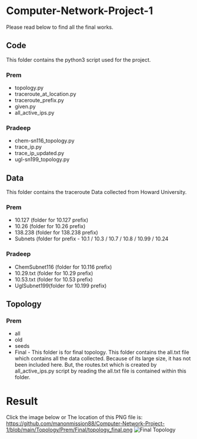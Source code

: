 # Computer-Network-Project-1
Please read below to find all the final works.

## Code
This folder contains the python3 script used for the project.
### Prem
* topology.py
* traceroute_at_location.py
* traceroute_prefix.py
* given.py
* all_active_ips.py

### Pradeep
* chem-sn116_topology.py
* trace_ip.py
* trace_ip_updated.py
* ugl-sn199_topology.py

## Data
This folder contains the traceroute Data collected from Howard University.
### Prem
* 10.127 (folder for 10.127 prefix)
* 10.26 (folder for 10.26 prefix)
* 138.238 (folder for 138.238 prefix)
* Subnets (folder for prefix - 10.1 / 10.3 / 10.7 / 10.8 / 10.99 / 10.24

### Pradeep
* ChemSubnet116 (folder for 10.116 prefix)
* 10.29.txt (folder for 10.29 prefix)
* 10.53.txt (folder for 10.53 prefix)
* UglSubnet199(folder for 10.199 prefix)

## Topology
### Prem
* all
* old
* seeds
* Final - This folder is for final topology. This folder contains the all.txt file which contains all the data collected. Because of its large size, it has not been included here. But, the routes.txt which is created by all_active_ips.py script by reading the all.txt file is contained within this folder.
# Result
Click the image below or The location of this PNG file is: https://github.com/manonmission88/Computer-Network-Project-1/blob/main/Topology/Prem/Final/topology_final.png
![Final Topology](https://github.com/manonmission88/Computer-Network-Project-1/blob/main/Topology/Prem/Final/topology_final.png)



